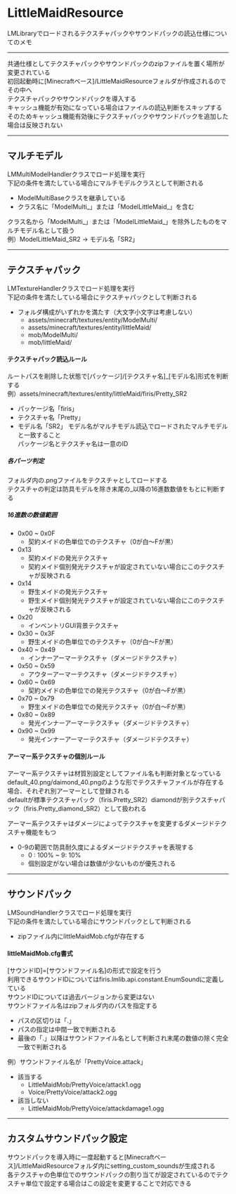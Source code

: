 LittleMaidResource
===

LMLibraryでロードされるテクスチャパックやサウンドパックの読込仕様についてのメモ    

---

共通仕様としてテクスチャパックやサウンドパックのzipファイルを置く場所が変更されている  
初回起動時に[Minecraftベース]/LittleMaidResourceフォルダが作成されるのでその中へ  
テクスチャパックやサウンドパックを導入する  
キャッシュ機能が有効になっている場合はファイルの読込判断をスキップする  
そのためキャッシュ機能有効後にテクスチャパックやサウンドパックを追加した場合は反映されない  

---

## マルチモデル
LMMultiModelHandlerクラスでロード処理を実行  
下記の条件を満たしている場合にマルチモデルクラスとして判断される
  - ModelMultiBaseクラスを継承している
  - クラス名に「ModelMulti_」または「ModelLittleMaid_」を含む
  
クラス名から「ModelMulti_」または「ModelLittleMaid_」を除外したものをマルチモデル名として扱う  
例）ModelLittleMaid_SR2 -> モデル名「SR2」  

---

## テクスチャパック
LMTextureHandlerクラスでロード処理を実行  
下記の条件を満たしている場合にテクスチャパックとして判断される  
  - フォルダ構成がいずれかを満たす（大文字小文字は考慮しない）
    - assets/minecraft/textures/entity/ModelMulti/
    - assets/minecraft/textures/entity/littleMaid/
    - mob/ModelMulti/
    - mob/littleMaid/

#### テクスチャパック読込ルール
ルートパスを削除した状態で[パッケージ]/[テクスチャ名]_[モデル名]形式を判断する  
例）assets/minecraft/textures/entity/littleMaid/firis/Pretty_SR2
  - パッケージ名「firis」
  - テクスチャ名「Pretty」
  - モデル名「SR2」
モデル名がマルチモデル読込でロードされたマルチモデルと一致すること  
パッケージ名とテクスチャ名は一意のID  

##### 各パーツ判定
フォルダ内の.pngファイルをテクスチャとしてロードする  
テクスチャの判定は防具モデルを除き末尾の_以降の16進数数値をもとに判断する  

##### 16進数の数値範囲
  - 0x00 ~ 0x0F
    - 契約メイドの色単位でのテクスチャ（0が白～Fが黒）
  - 0x13
    - 契約メイドの発光テクスチャ
    - 契約メイド個別発光テクスチャが設定されていない場合にこのテクスチャが反映される
  - 0x14
    - 野生メイドの発光テクスチャ
    - 野生メイド個別発光テクスチャが設定されていない場合にこのテクスチャが反映される
  - 0x20
    - インベントリGUI背景テクスチャ
  - 0x30 ~ 0x3F
    - 野生メイドの色単位でのテクスチャ（0が白～Fが黒）
  - 0x40 ~ 0x49
    - インナーアーマーテクスチャ（ダメージドテクスチャ）
  - 0x50 ~ 0x59
    - アウターアーマーテクスチャ（ダメージドテクスチャ）
  - 0x60 ~ 0x69
    - 契約メイドの色単位での発光テクスチャ（0が白～Fが黒）
  - 0x70 ~ 0x79
    - 野生メイドの色単位での発光テクスチャ（0が白～Fが黒）
  - 0x80 ~ 0x89
    - 発光インナーアーマーテクスチャ（ダメージドテクスチャ）
  - 0x90 ~ 0x99
    - 発光インナーアーマーテクスチャ（ダメージドテクスチャ）
    

#### アーマー系テクスチャの個別ルール
アーマー系テクスチャは材質別設定としてファイル名も判断対象となっている  
default_40.png/daimond_40.pngのような形でテクスチャファイルが存在する場合、それぞれ別アーマーとして登録される  
defaultが標準テクスチャパック（firis.Pretty_SR2）diamondが別テクスチャパック（firis.Pretty_diamond_SR2）として扱われる  
  
アーマー系テクスチャはダメージによってテクスチャを変更するダメージドテクスチャ機能をもつ
  - 0-9の範囲で防具耐久度によるダメージドテクスチャを表現する
    - 0 : 100% ~ 9: 10%
    - 個別設定がない場合は数値が少ないものが優先される
    
---

## サウンドパック
LMSoundHandlerクラスでロード処理を実行  
下記の条件を満たしている場合にサウンドパックとして判断される  
  - zipファイル内にlittleMaidMob.cfgが存在する

#### littleMaidMob.cfg書式
[サウンドID]=[サウンドファイル名]の形式で設定を行う  
利用できるサウンドIDについてはfiris.lmlib.api.constant.EnumSoundに定義している  
サウンドIDについては過去バージョンから変更はない  
サウンドファイル名はzipフォルダ内のパスを指定する
  - パスの区切りは「.」
  - パスの指定は中間一致で判断される
  - 最後の「.」以降はサウンドファイル名として判断され末尾の数値の除く完全一致で判断される

例）サウンドファイル名が「PrettyVoice.attack」
  - 該当する
    - LittleMaidMob/PrettyVoice/attack1.ogg
    - Voice/PrettyVoice/attack2.ogg
  - 該当しない
    - LittleMaidMob/PrettyVoice/attackdamage1.ogg

---

## カスタムサウンドパック設定
サウンドパックを導入時に一度起動すると[Minecraftベース]/LittleMaidResourceフォルダ内にsetting_custom_soundsが生成される  
各テクスチャの色単位でのサウンドパックの割り当てが設定されているのでテクスチャ単位で設定する場合はこの設定を変更することで対応できる


